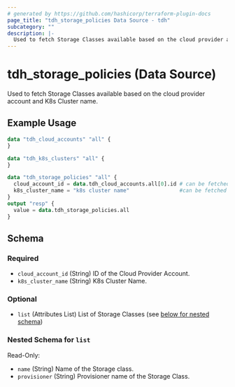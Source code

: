 ```yaml
---
# generated by https://github.com/hashicorp/terraform-plugin-docs
page_title: "tdh_storage_policies Data Source - tdh"
subcategory: ""
description: |-
  Used to fetch Storage Classes available based on the cloud provider account and K8s Cluster name.
---
```


# tdh_storage_policies (Data Source)

Used to fetch Storage Classes available based on the cloud provider account and K8s Cluster name.

## Example Usage

```terraform
data "tdh_cloud_accounts" "all" {
}

data "tdh_k8s_clusters" "all" {
}

data "tdh_storage_policies" "all" {
  cloud_account_id = data.tdh_cloud_accounts.all[0].id # can be fetched from the datasource 'tdh_cloud_accounts'
  k8s_cluster_name = "k8s cluster name"                #can be fetched from the datasource 'tdh_k8s_clusters'
}
output "resp" {
  value = data.tdh_storage_policies.all
}
```

<!-- schema generated by tfplugindocs -->
## Schema

### Required

- `cloud_account_id` (String) ID of the Cloud Provider Account.
- `k8s_cluster_name` (String) K8s Cluster Name.

### Optional

- `list` (Attributes List) List of Storage Classes (see [below for nested schema](#nestedatt--list))

<a id="nestedatt--list"></a>
### Nested Schema for `list`

Read-Only:

- `name` (String) Name of the Storage class.
- `provisioner` (String) Provisioner name of the Storage Class.


